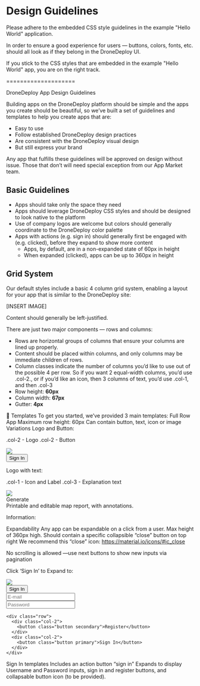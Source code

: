 # Design Guidelines

Please adhere to the embedded CSS style guidelines in the example "Hello World" application.

In order to ensure a good experience for users — buttons, colors, fonts, etc. should all look as if they belong in the DroneDeploy UI.

If you stick to the CSS styles that are embedded in the example "Hello World" app, you are on the right track.

====================

DroneDeploy App Design Guidelines

Building apps on the DroneDeploy platform should be simple and the apps you create should be beautiful, so we’ve built a set of guidelines and templates to help you create apps that are: 

* Easy to use
* Follow established DroneDeploy design practices
* Are consistent with the DroneDeploy visual design
* But still express your brand

Any app that fulfills these guidelines will be approved on design without issue. Those that don’t will need special exception from our App Market team.


## Basic Guidelines

* Apps should take only the space they need
* Apps should leverage DroneDeploy CSS styles and should be designed to look native to the platform
* Use of company logos are welcome but colors should generally coordinate to the DroneDeploy color palette
* Apps with actions (e.g. sign in) should generally first be engaged with (e.g. clicked), before they expand to show more content
  * Apps, by default, are in a non-expanded state of 60px in height
  * When expanded (clicked), apps can be up to 360px in height


## Grid System

Our default styles include a basic 4 column grid system, enabling a layout for your app that is similar to the DroneDeploy site:

[INSERT IMAGE]

Content should generally be left-justified.

There are just two major components — rows and columns:
* Rows are horizontal groups of columns that ensure your columns are lined up properly.
* Content should be placed within columns, and only columns may be immediate children of rows.
* Column classes indicate the number of columns you’d like to use out of the possible 4 per row. So if you want 2 equal-width columns, you’d use .col-2., or if you’d like an icon, then 3 columns of text, you’d use .col-1, and then .col-3
* Row height: **60px**
* Column width: **67px**
* Gutter: **4px**





Templates
To get you started, we’ve provided 3 main templates:
Full Row App
Maximum row height: 60px
Can contain button, text, icon or image
Variations
Logo and Button:





.col-2 - Logo
.col-2 - Button


  <div class="row">
    <div class="col-2">
      <img class="logo" src="logo.png">
    </div>
    <div class="col-2" id="status-bar">
<button id="authBtn">Sign In</button>
    </div>
  </div>


Logo with text:





.col-1 - Icon and Label 
.col-3 - Explanation text


  <div class="row">
    <a id="report-button">
      <div class="col-1">
        <img class="icon" src="img/icon.png">
        <div id="button-text">Generate</div>
      </div>
      <div class="col-3">
        Printable and editable map report, with annotations.
      </div>
    </a>
  </div>




Information:





Expandability 
Any app can be expandable on a click from a user. 
Max height of 360px high. 
Should contain a specific collapsible “close” button on top right
We recommend this “close” icon: https://material.io/icons/#ic_close

No scrolling is allowed —use next buttons to show new inputs via pagination












Click ‘Sign In’ to Expand to:





  <div class="row">
      <div class="col-2">
        <img class="logo" src="img/icon.png">
      </div>
      <div class="col-2">
        <button class="button" id="expandBtn" onClick="expand()">Sign In</button>
      </div>
    </div>


  <div class="expandable">
    <div class="row input-container">
      <input class="" type="text" placeholder="E-mail">
    </div>
    <div class="row input-container">
      <input class="" type="text" placeholder="Password">
    </div>


    <div class="row">
      <div class="col-2">
        <button class="button secondary">Register</button>
      </div>
      <div class="col-2">
        <button class="button primary">Sign In</button>
      </div>
    </div>
  </div>










Sign In templates
Includes an action button “sign in”
Expands to display Username and Password inputs, sign in and register buttons, and collapsable button icon (to be provided).
